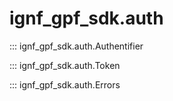 # ignf_gpf_sdk.auth

::: ignf_gpf_sdk.auth.Authentifier

::: ignf_gpf_sdk.auth.Token

::: ignf_gpf_sdk.auth.Errors
